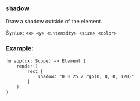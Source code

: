 ### shadow

Draw a shadow outside of the element.

Syntax: `<x> <y> <intensity> <size> <color>`

### Example:

```rust, no_run
fn app(cx: Scope) -> Element {
    render!(
        rect {
            shadow: "0 0 25 2 rgb(0, 0, 0, 120)"
        }
    )
}
```